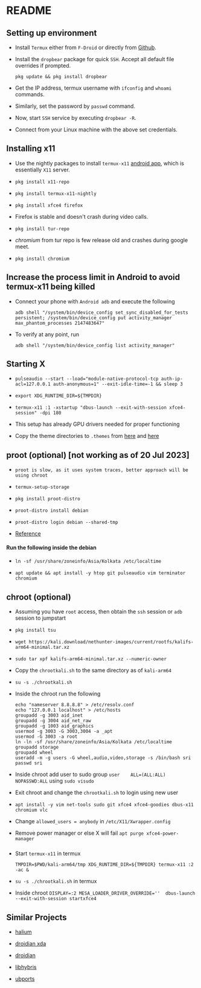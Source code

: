 # README


## Setting up environment


- Install `Termux` either from `F-Droid` or directly 
from [Github](https://github.com/termux/termux-app).

- Install the `dropbear` package for quick `SSH`. Accept all default file
overrides if prompted.

    ```
    pkg update && pkg install dropbear
    ```
- Get the IP address, termux username with `ifconfig` and `whoami` commands. 

- Similarly, set the password by `passwd` command. 

- Now, start `SSH` service by executing `dropbear -R`.

- Connect from your Linux machine with the above set credentials. 


## Installing x11 

- Use the nightly packages to install `termux-x11` [android app](https://github.com/termux/termux-x11/releases/), which is 
essentially `X11` server.

- `pkg install x11-repo`

- `pkg install termux-x11-nightly`

- `pkg install xfce4 firefox`

- Firefox is stable and doesn't crash during video calls.

- `pkg install tur-repo`

- *chromium* from tur repo is few release old and crashes during google meet.

- `pkg install chromium`

## Increase the process limit in Android to avoid termux-x11 being killed

- Connect your phone with `Android adb` and execute the following

    ```
    adb shell "/system/bin/device_config set_sync_disabled_for_tests persistent; /system/bin/device_config put activity_manager max_phantom_processes 2147483647"

- To verify at any point, run 

    ```
    adb shell "/system/bin/device_config list activity_manager"

    ```

## Starting X

- `pulseaudio --start --load="module-native-protocol-tcp auth-ip-acl=127.0.0.1 auth-anonymous=1" --exit-idle-time=-1 && sleep 3`

- `export XDG_RUNTIME_DIR=${TMPDIR}`

- `termux-x11 :1 -xstartup "dbus-launch --exit-with-session xfce4-session" -dpi 180`

- This setup has already GPU drivers needed for proper functioning

- Copy the theme directories to `.themes` from [here](https://github.com/EliverLara/Sweet/releases/tag/v3.0) 
and [here](http://packages.linuxmint.com/pool/main/m/mint-themes/mint-themes_2.1.5.tar.xz)

## proot (optional) [not working as of 20 Jul 2023]

- `proot is slow, as it uses system traces, better approach will be using chroot`

- `termux-setup-storage`
    
- `pkg install proot-distro`

- `proot-distro install debian`

- `proot-distro login debian --shared-tmp`
 
- [Reference](https://github.com/termux/termux-packages/issues/14039#issuecomment-1362460223)

#### Run the following inside the debian 

- `ln -sf /usr/share/zoneinfo/Asia/Kolkata /etc/localtime`

- `apt update && apt install -y htop git pulseaudio vim terminator chromium`


## chroot (optional) 

- Assuming you have `root` access, then obtain the `ssh` session or `adb` session to jumpstart

- `pkg install tsu`

- `wget https://kali.download/nethunter-images/current/rootfs/kalifs-arm64-minimal.tar.xz`

- `sudo tar xpf kalifs-arm64-minimal.tar.xz --numeric-owner`

- Copy the `chrootkali.sh` to the same directory as of `kali-arm64`

- `su -s ./chrootkali.sh`

- Inside the chroot run the following

    ```
    echo "nameserver 8.8.8.8" > /etc/resolv.conf
    echo "127.0.0.1 localhost" > /etc/hosts
    groupadd -g 3003 aid_inet
    groupadd -g 3004 aid_net_raw
    groupadd -g 1003 aid_graphics
    usermod -g 3003 -G 3003,3004 -a _apt
    usermod -G 3003 -a root
    ln -ln -sf /usr/share/zoneinfo/Asia/Kolkata /etc/localtime
    groupadd storage
    groupadd wheel
    useradd -m -g users -G wheel,audio,video,storage -s /bin/bash sri
    passwd sri
    ```
- Inside chroot add user to sudo group `user    ALL=(ALL:ALL) NOPASSWD:ALL` using `sudo visudo`

- Exit chroot and change the `chrootkali.sh` to login using new user

- `apt install -y vim net-tools sudo git xfce4 xfce4-goodies dbus-x11 chromium vlc`

- Change `allowed_users = anybody` in `/etc/X11/Xwrapper.config`

- Remove power manager or else X will fail `apt purge xfce4-power-manager`

###

- Start `termux-x11` in termux 

    ```
    TMPDIR=$PWD/kali-arm64/tmp XDG_RUNTIME_DIR=${TMPDIR} termux-x11 :2 -ac &
    ```

- `su -s ./chrootkali.sh` in termux

- Inside chroot `DISPLAY=:2 MESA_LOADER_DRIVER_OVERRIDE=''  dbus-launch --exit-with-session startxfce4`

## Similar Projects

- [halium](https://halium.org/)

- [droidian xda](https://forum.xda-developers.com/t/rom-linux-lavender-droidian-bookworm.4536313/)

- [droidian](https://droidian.org/)

- [libhybris](https://github.com/libhybris/libhybris)

- [ubports](https://devices.ubuntu-touch.io/installer/)
